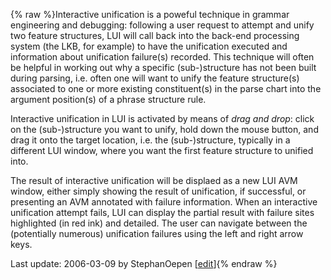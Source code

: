 {% raw %}Interactive unification is a poweful technique in grammar engineering
and debugging: following a user request to attempt and unify two feature
structures, LUI will call back into the back-end processing system (the
LKB, for example) to have the unification executed and information about
unification failure(s) recorded. This technique will often be helpful in
working out why a specific (sub-)structure has not been built during
parsing, i.e. often one will want to unify the feature structure(s)
associated to one or more existing constituent(s) in the parse chart
into the argument position(s) of a phrase structure rule.

Interactive unification in LUI is activated by means of *drag and drop*:
click on the (sub-)structure you want to unify, hold down the mouse
button, and drag it onto the target location, i.e. the (sub-)structure,
typically in a different LUI window, where you want the first feature
structure to unified into.

The result of interactive unification will be displaed as a new LUI AVM
window, either simply showing the result of unification, if successful,
or presenting an AVM annotated with failure information. When an
interactive unification attempt fails, LUI can display the partial
result with failure sites highlighted (in red ink) and detailed. The
user can navigate between the (potentially numerous) unification
failures using the left and right arrow keys.

Last update: 2006-03-09 by StephanOepen [[edit](https://github.com/delph-in/docs/wiki/LuiUnification/_edit)]{% endraw %}
